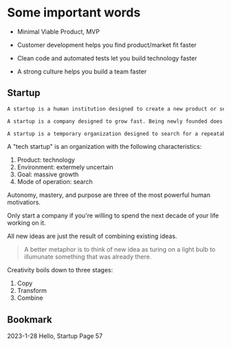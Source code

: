 # Some important words

- Minimal Viable Product, MVP

- Customer development helps you find product/market fit faster
- Clean code and automated tests let you build technology faster
- A strong culture helps you build a team faster

## Startup

```txt
A startup is a human institution designed to create a new product or service under conditions of extreme uncertainty.(Eric Ries, The Lean Startup)
```

```txt
A startup is a company designed to grow fast. Being newly founded does not in itself make a company a startup. Nor is it necessary for a startup to work on technology, or take venture funding, or have some sort of “exit.” The only essential thing is growth. Everything else we associate with startups follows from growth.
```

``` txt
A startup is a temporary organization designed to search for a repeatable and scalable business model. Within this definition, a startup can be a new venture or it can be a new division or business unit in an existing company.
```

A "tech startup" is an organization with the following characteristics:

1. Product: technology
2. Environment: extermely uncertain
3. Goal: massive growth
4. Mode of operation: search

Autonomy, mastery, and purpose are three of the most powerful human motivatiors.

Only start a company if you're willing to spend the next decade of your life working on it.

All new ideas are just the result of combining existing ideas.
>A better metaphor is to think of new idea as turing on a light bulb to illumunate something that was already there.

Creativity boils down to three stages:

1. Copy
2. Transform
3. Combine



## Bookmark

2023-1-28 Hello, Startup Page 57